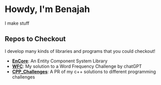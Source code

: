 # Howdy, I'm Benajah
I make stuff

## Repos to Checkout
I develop many kinds of libraries and programs that you could checkout!
* [**EnCore**](https://github.com/Bjathneas/EnCore): An Entity Component System Library
* [**WFC**](https://github.com/Bjathneas/WFC): My solution to a Word Frequency Challenge by chatGPT
* [**CPP_Challenges**](https://github.com/Bjathneas/CPP_Challenges): A PR of my c++ solutions to different programming challenges

<!---
Bjathneas/Bjathneas is a ✨ special ✨ repository because its `README.md` (this file) appears on your GitHub profile.
You can click the Preview link to take a look at your changes.
--->
